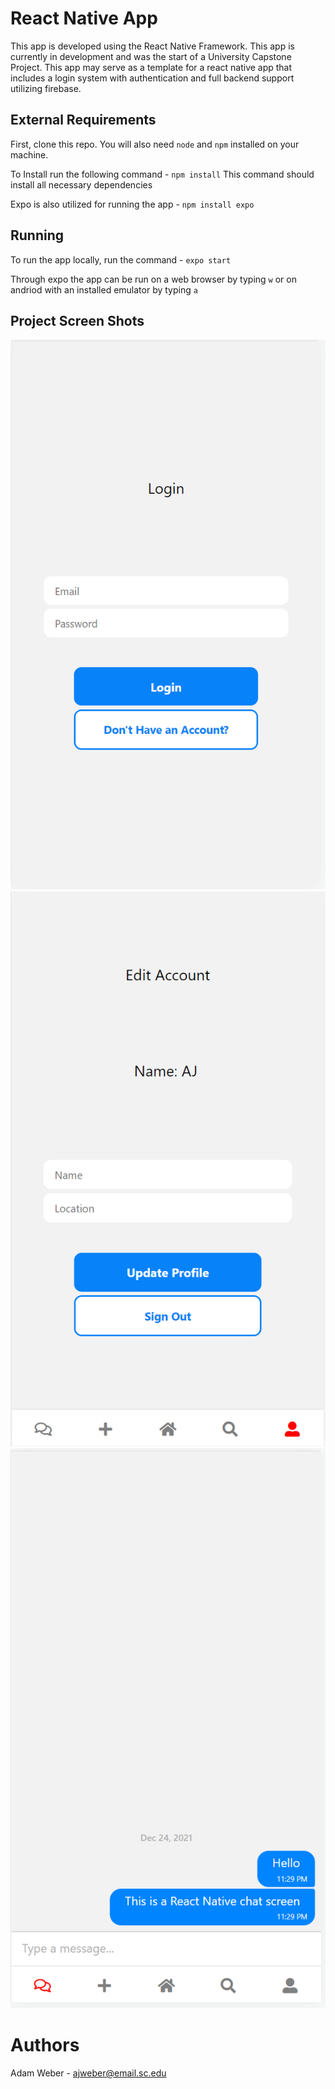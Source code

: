 # React Native App

This app is developed using the React Native Framework.  This app is currently in development and was the start of a University Capstone Project.  This app may serve as a template for a react native app that includes a login system with authentication and full backend support utilizing firebase.

## External Requirements

First, clone this repo.  You will also need `node` and `npm` installed on your machine.

To Install run the following command - `npm install`
This command should install all necessary dependencies

Expo is also utilized for running the app - `npm install expo`


## Running

To run the app locally, run the command - `expo start`

Through expo the app can be run on a web browser by typing `w` or on andriod with an installed emulator by typing `a`

## Project Screen Shots

![Login Screen](/assets/images/login.PNG?raw=true "Login Screen")
![Edit Account Screen](/assets/images/edit.PNG?raw=true "Settings Screen")
![Chat Screen](/assets/images/chat.PNG?raw=true "Chat Screen")

# Authors

Adam Weber - ajweber@email.sc.edu